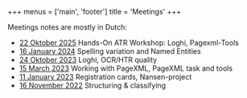+++
menus = ['main', 'footer']
title = 'Meetings'
+++

Meetings notes are mostly in Dutch:

- [22 Oktober 2025](../../nl/bijeenkomsten/kennisuitwisseling-2025-10-22.md) Hands-On ATR Workshop: Loghi, Pagexml-Tools
- [16 January 2024](../../nl/bijeenkomsten/kennisuitwisseling-2024-01-16.md) Spelling variation and Named Entities
- [24 Oktober 2023](../../nl/bijeenkomsten/kennisuitwisseling-2023-10-24.md) Loghi, OCR/HTR quality
- [15 March 2023](../../nl/bijeenkomsten/kennisuitwisseling-2023-03-15.md) Working with PageXML, PageXML task and tools
- [11 January 2023](../../nl/bijeenkomsten/kennisuitwisseling-2023-01-11.md) Registration cards, Nansen-project
- [16 November 2022](../../nl/bijeenkomsten/kennisuitwisseling-2022-11-16.md) Structuring & classifying
